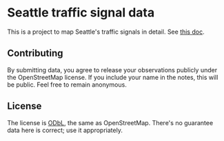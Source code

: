# Seattle traffic signal data

This is a project to map Seattle's traffic signals in detail. See [this
doc](https://docs.google.com/document/d/1Od_7WvBVYsvpY4etRI0sKmYmZnwXMAXcJxVmm8Iwdcg/edit?usp=sharing).

## Contributing

By submitting data, you agree to release your observations publicly under the
OpenStreetMap license. If you include your name in the notes, this will be
public. Feel free to remain anonymous.

## License

The license is [ODbL](https://www.openstreetmap.org/copyright), the same as
OpenStreetMap. There's no guarantee data here is correct; use it appropriately.
